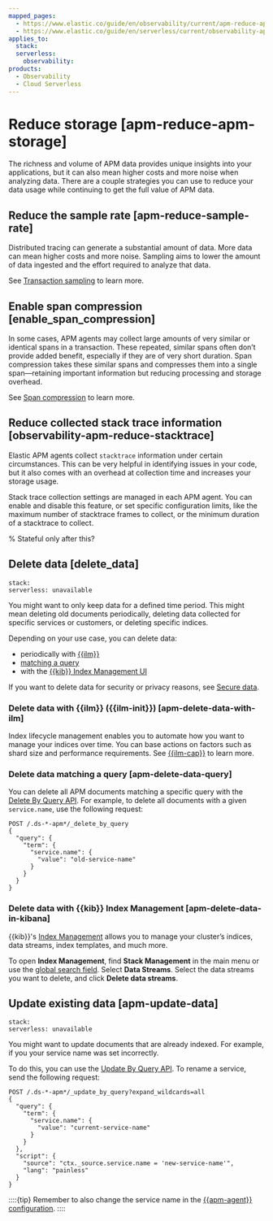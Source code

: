 ```yaml
---
mapped_pages:
  - https://www.elastic.co/guide/en/observability/current/apm-reduce-apm-storage.html
  - https://www.elastic.co/guide/en/serverless/current/observability-apm-reduce-your-data-usage.html
applies_to:
  stack:
  serverless:
    observability:
products:
  - Observability
  - Cloud Serverless
---
```


# Reduce storage [apm-reduce-apm-storage]

The richness and volume of APM data provides unique insights into your applications, but it can also mean higher costs and more noise when analyzing data. There are a couple strategies you can use to reduce your data usage while continuing to get the full value of APM data.

## Reduce the sample rate [apm-reduce-sample-rate]

Distributed tracing can generate a substantial amount of data. More data can mean higher costs and more noise. Sampling aims to lower the amount of data ingested and the effort required to analyze that data.

See [Transaction sampling](/solutions/observability/apm/transaction-sampling.md) to learn more.

## Enable span compression [enable_span_compression]

In some cases, APM agents may collect large amounts of very similar or identical spans in a transaction. These repeated, similar spans often don’t provide added benefit, especially if they are of very short duration. Span compression takes these similar spans and compresses them into a single span—retaining important information but reducing processing and storage overhead.

See [Span compression](/solutions/observability/apm/spans.md#apm-spans-span-compression) to learn more.

## Reduce collected stack trace information [observability-apm-reduce-stacktrace]

Elastic APM agents collect `stacktrace` information under certain circumstances. This can be very helpful in identifying issues in your code, but it also comes with an overhead at collection time and increases your storage usage.

Stack trace collection settings are managed in each APM agent. You can enable and disable this feature, or set specific configuration limits, like the maximum number of stacktrace frames to collect, or the minimum duration of a stacktrace to collect.

% Stateful only after this?

## Delete data [delete_data]

```{applies_to}
stack:
serverless: unavailable
```

You might want to only keep data for a defined time period. This might mean deleting old documents periodically, deleting data collected for specific services or customers, or deleting specific indices.

Depending on your use case, you can delete data:

* periodically with [{{ilm}}](/solutions/observability/apm/reduce-storage.md#apm-delete-data-with-ilm)
* [matching a query](/solutions/observability/apm/reduce-storage.md#apm-delete-data-query)
* with the [{{kib}} Index Management UI](/solutions/observability/apm/reduce-storage.md#apm-delete-data-in-kibana)

If you want to delete data for security or privacy reasons, see [Secure data](/solutions/observability/apm/secure-data.md).

### Delete data with {{ilm}} ({{ilm-init}}) [apm-delete-data-with-ilm]

Index lifecycle management enables you to automate how you want to manage your indices over time. You can base actions on factors such as shard size and performance requirements. See [{{ilm-cap}}](/solutions/observability/apm/index-lifecycle-management.md) to learn more.

### Delete data matching a query [apm-delete-data-query]

You can delete all APM documents matching a specific query with the [Delete By Query API](https://www.elastic.co/docs/api/doc/elasticsearch/operation/operation-delete-by-query). For example, to delete all documents with a given `service.name`, use the following request:

```console
POST /.ds-*-apm*/_delete_by_query
{
  "query": {
    "term": {
      "service.name": {
        "value": "old-service-name"
      }
    }
  }
}
```

### Delete data with {{kib}} Index Management [apm-delete-data-in-kibana]

{{kib}}'s [Index Management](/manage-data/lifecycle/index-lifecycle-management/index-management-in-kibana.md) allows you to manage your cluster’s indices, data streams, index templates, and much more.

To open **Index Management**, find **Stack Management** in the main menu or use the [global search field](/explore-analyze/find-and-organize/find-apps-and-objects.md). Select **Data Streams**. Select the data streams you want to delete, and click **Delete data streams**.

## Update existing data [apm-update-data]

```{applies_to}
stack:
serverless: unavailable
```

You might want to update documents that are already indexed. For example, if you your service name was set incorrectly.

To do this, you can use the [Update By Query API](https://www.elastic.co/docs/api/doc/elasticsearch/operation/operation-update-by-query). To rename a service, send the following request:

```console
POST /.ds-*-apm*/_update_by_query?expand_wildcards=all
{
  "query": {
    "term": {
      "service.name": {
        "value": "current-service-name"
      }
    }
  },
  "script": {
    "source": "ctx._source.service.name = 'new-service-name'",
    "lang": "painless"
  }
}
```

::::{tip}
Remember to also change the service name in the [{{apm-agent}} configuration](/reference/apm-agents/index.md).
::::